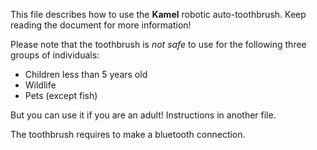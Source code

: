 This file describes how to use the **Kamel** robotic auto-toothbrush. Keep reading the document for more information!

Please note that the toothbrush is *not safe* to use for the following three groups of individuals:
- Children less than 5 years old
- Wildlife
- Pets (except fish)

But you can use it if you are an adult! Instructions in another file.

The toothbrush requires to make a bluetooth connection.
